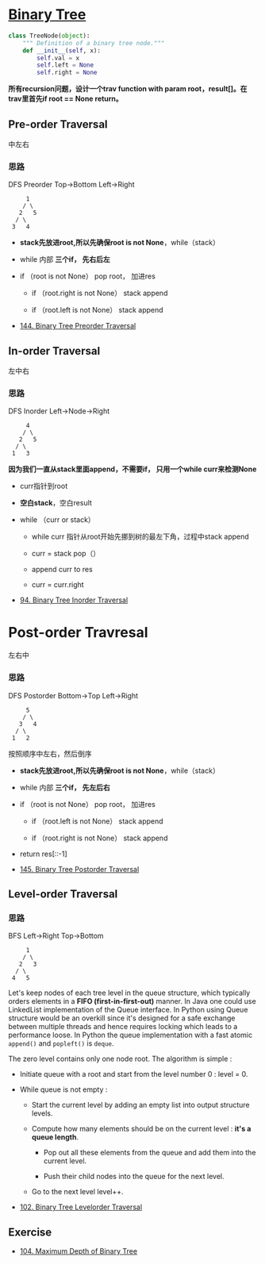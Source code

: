 # [Binary Tree](https://leetcode.com/explore/learn/card/data-structure-tree/134/traverse-a-tree/)

```python
class TreeNode(object):
    """ Definition of a binary tree node."""
    def __init__(self, x):
        self.val = x
        self.left = None
        self.right = None
```
**所有recursion问题，设计一个trav function with param root，result[]。在trav里首先if root == None return。**

## Pre-order Traversal
中左右

### 思路

DFS Preorder Top->Bottom Left->Right
```
     1
    / \
   2   5
  / \
 3   4

```
- **stack先放进root,所以先确保root is not None**，while（stack）

- while 内部 **三个if， 先右后左**

- if （root is not None） pop root， 加进res

    - if （root.right is not None） stack append

    - if （root.left is not None） stack append

* [144. Binary Tree Preorder Traversal](https://github.com/yuxinhuang/Leetcode/blob/main/website/content/ChapterFour/0100~0199/0144.Binary-Tree-Preorder-Traversal.md)

## In-order Traversal
左中右

### 思路

DFS Inorder Left->Node->Right
```
     4
    / \
   2   5
  / \
 1   3

```
**因为我们一直从stack里面append，不需要if， 只用一个while curr来检测None**

- curr指针到root

- **空白stack**，空白result

- while （curr or stack）

    - while curr 指针从root开始先挪到树的最左下角，过程中stack append

    - curr = stack pop（）

    - append curr to res

    - curr = curr.right

* [94. Binary Tree Inorder Traversal](https://github.com/yuxinhuang/Leetcode/blob/main/website/content/ChapterFour/0001~0099/0094.Binary-Tree-Inorder-Traversal.md)


# Post-order Travresal
左右中
### 思路
DFS Postorder Bottom->Top Left->Right
```
     5
    / \
   3   4
  / \
 1   2
```

按照顺序中左右，然后倒序

- **stack先放进root,所以先确保root is not None**，while（stack）

- while 内部 **三个if， 先左后右**

- if （root is not None） pop root， 加进res

    - if （root.left is not None） stack append

    - if （root.right is not None） stack append

- return res[::-1]

* [145. Binary Tree Postorder Traversal](https://github.com/yuxinhuang/Leetcode/blob/main/website/content/ChapterFour/0100~0199/0145.Binary-Tree-Postorder-Traversal.md)

## Level-order Traversal
### 思路
BFS Left->Right Top->Bottom

```
     1
    / \
   2   3
  / \
 4   5
```
Let's keep nodes of each tree level in the queue structure, which typically orders elements in a **FIFO (first-in-first-out)** manner. In Java one could use LinkedList implementation of the Queue interface. In Python using Queue structure would be an overkill since it's designed for a safe exchange between multiple threads and hence requires locking which leads to a performance loose. In Python the queue implementation with a fast atomic ``append()`` and ``popleft()`` is ``deque``.

The zero level contains only one node root. The algorithm is simple :

- Initiate queue with a root and start from the level number 0 : level = 0.

- While queue is not empty :

    - Start the current level by adding an empty list into output structure levels.

    - Compute how many elements should be on the current level : **it's a queue length**.

        - Pop out all these elements from the queue and add them into the current level.

        - Push their child nodes into the queue for the next level.

    - Go to the next level level++.

* [102. Binary Tree Levelorder Traversal](https://github.com/yuxinhuang/Leetcode/blob/main/website/content/ChapterFour/0100~0199/0102.Binary-Tree-Level-Order-Traversal.md/)

## Exercise

* [104. Maximum Depth of Binary Tree](https://github.com/yuxinhuang/Leetcode/blob/main/website/content/ChapterFour/0100~0199/0104.Maximum-Depth-of-Binary-Tree.md/)